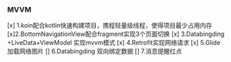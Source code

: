 ### MVVM
[x] 1.koin配合kotlin快速构建项目，携程轻量级线程，使得项目最少占用内存
[x]2.BottomNavigationView配合fragment实现3个页面切换
[x] 3.Databingding +LiveData+ViewModel 实现mvvm模式
[x] 4.Retrofit实现网络请求
[x] 5.Glide加载网络图片
[]  6.Databingding 双向绑定数据
[]  7.消息提醒红点



